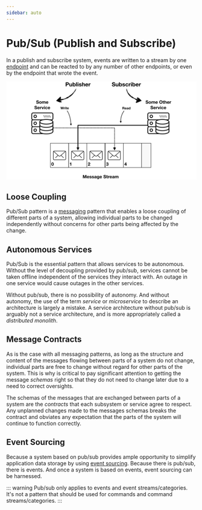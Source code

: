 ```yaml
---
sidebar: auto
---
```


# Pub/Sub (Publish and Subscribe)

In a publish and subscribe system, events are written to a stream by one [endpoint](/glossary.md#endpoint) and can be reacted to by any number of other endpoints, or even by the endpoint that wrote the event.

![Commands and Events](../images/pub-sub.png)

## Loose Coupling

Pub/Sub pattern is a [messaging](./messages-and-messaging/messaging.md) pattern that enables a loose coupling of different parts of a system, allowing individual parts to be changed independently without concerns for other parts being affected by the change.

## Autonomous Services

Pub/Sub is the essential pattern that allows services to be autonomous. Without the level of decoupling provided by pub/sub, services cannot be taken offline independent of the services they interact with. An outage in one service would cause outages in the other services.

Without pub/sub, there is no possibility of autonomy. And without autonomy, the use of the term _service_ or _microservice_ to describe an architecture is largely a mistake. A service architecture without pub/sub is arguably not a service architecture, and is more appropriately called a _distributed monolith_.

## Message Contracts

As is the case with all messaging patterns, as long as the structure and content of the messages flowing between parts of a system do not change, individual parts are free to change without regard for other parts of the system. This is why is critical to pay significant attention to getting the message _schemas_ right so that they do not need to change later due to a need to correct oversights.

The schemas of the messages that are exchanged between parts of a system are the _contracts_ that each subsystem or service agree to respect. Any unplanned changes made to the messages schemas breaks the contract and obviates any expectation that the parts of the system will continue to function correctly.

## Event Sourcing

Because a system based on pub/sub provides ample opportunity to simplify application data storage by using [event sourcing](./event-sourcing.md). Because there is pub/sub, there is events. And once a system is based on events, event sourcing can be harnessed.

::: warning
Pub/sub only applies to events and event streams/categories. It's not a pattern that should be used for commands and command streams/categories.
:::
